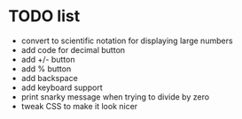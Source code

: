 # TODO list
- convert to scientific notation for displaying large numbers
- add code for decimal button
- add +/- button
- add % button
- add backspace
- add keyboard support
- print snarky message when trying to divide by zero
- tweak CSS to make it look nicer

